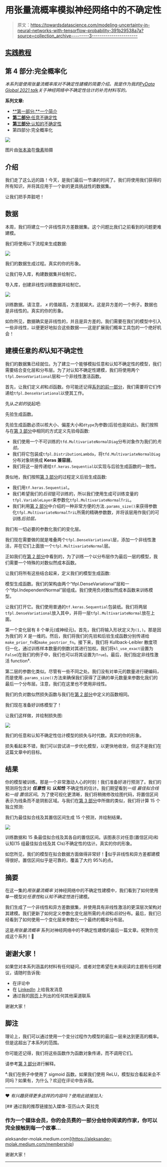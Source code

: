 # 用张量流概率模拟神经网络中的不确定性

> 原文：<https://towardsdatascience.com/modeling-uncertainty-in-neural-networks-with-tensorflow-probability-391b29538a7a?source=collection_archive---------3----------------------->

## [实践教程](https://towardsdatascience.com/tagged/hands-on-tutorials)

## 第 4 部分:完全概率化

*本系列是使用张量流概率库对不确定性建模的简要介绍。我是作为我的*[*PyData Global 2021 talk*](https://pydata.org/global2021/schedule/presentation/13/modeling-aleatoric-and-epistemic-uncertainty-using-tensorflow-and-tensorflow-probability/)*关于神经网络中不确定性估计的补充材料写的。*

**系列文章:**

*   [**第一部分:**一个简介](/modeling-uncertainty-in-neural-networks-with-tensorflow-probability-part-1-an-introduction-2bb564c67d6)
*   [**第二部分**:任意不确定性](/modeling-uncertainty-in-neural-networks-with-tensorflow-probability-a706c2274d12)
*   [**第三部分**:认知的不确定性](/modeling-uncertainty-in-neural-networks-with-tensorflow-probability-d519a4426e9c)
*   第四部分:完全概率化

![](img/b66ee525ff7f43a446d1c4a321cf8fb7.png)

图片由[张本渝](https://www.pexels.com/@jessef11)在[像素](https://www.pexels.com/photo/green-mountain-painting-732548/)拍摄

## 介绍

我们走了这么远的路！今天，是我们最后一节课的时间了。我们将使用我们获得的所有知识，并将其应用于一个新的更具挑战性的数据集。

让我们把手弄脏吧！

## 数据

本周，我们将建立一个非线性异方差数据集。这个问题比我们之前看到的问题更难建模。

我们将使用以下流程来生成数据:

![](img/cbdeb276ad167b1096765932991bfa9b.png)

我们的数据生成过程。真实的你的形象。

让我们导入库，构建数据集并绘制它。

导入库，创建非线性训练数据并绘制它。

![](img/6cf987e4bb26d8453b4146e6e742e7cb.png)

训练数据。请注意， *x* 的值越高，方差就越大。这是异方差的一个例子。数据也是非线性的。真实的你的形象。

如你所见，数据确实是非线性的，并且是异方差的。我们需要在我们的模型中引入一些非线性，以便更好地拟合这些数据——这是扩展我们概率工具包的一个绝好机会！

## 建模任意的*和*认知不确定性

我们的数据集已经就位。为了建立一个能够模拟任意和认知不确定性的模型，我们需要结合变化层和分布层。为了对认知不确定性建模，我们将使用两个`tfpl.DenseVariational`层和一个非线性激活函数。

首先，让我们定义*前*和*后*函数。你可能还记得[系列的前一部分](/modeling-uncertainty-in-neural-networks-with-tensorflow-probability-d519a4426e9c)，我们需要将它们传递给`tfpl.DenseVariational`以使其工作。

先从*之前的*说起吧:

先验生成函数。

先验生成函数必须以核大小、偏差大小和`dtype`为参数(后验也是如此)。我们按照与在[第 3 部分](/modeling-uncertainty-in-neural-networks-with-tensorflow-probability-d519a4426e9c)中相同的方式定义先验母函数:

*   我们使用一个不可训练的`tfd.MultivariateNormalDiag`分布对象作为我们的*先验。*
*   我们将它包装成`tfpl.DistributionLambda`，将`tfd.MultivariateNormalDiag`分布对象转换成 **Keras 兼容层**。
*   我们将这一层传递给`tf.keras.Sequential`以实现与后验生成函数的一致性。

类似地，我们按照[第 3 部分](/modeling-uncertainty-in-neural-networks-with-tensorflow-probability-d519a4426e9c)的过程定义后验生成函数:

*   我们用`tf.keras.Sequential`。
*   我们希望我们的*后验*是可训练的，所以我们使用生成可训练变量的`tfpl.VariableLayer`来参数化`tfpl.MultivariateNormalTriL`。
*   我们利用[第 2 部分](/modeling-uncertainty-in-neural-networks-with-tensorflow-probability-a706c2274d12)中介绍的一种非常方便的方法`.params_size()`来获得参数化`tfpl.MultivariateNormalTriL`所需的精确参数数，并将该层用作我们的可训练*后验层。*

我们有一切必要的参数化我们的变化层。

我们现在需要做的就是堆叠两个`tfpl.DenseVariational`层，添加一个非线性激活，并在它们上面放一个`tfpl.MultivariateNormal`层。

正如我们在[第 2 部分](/modeling-uncertainty-in-neural-networks-with-tensorflow-probability-a706c2274d12)中看到的，为了训练一个以分布层作为最后一层的模型，我们需要一个特殊的对数似然成本函数。

让我们将所有这些结合起来，定义我们的模型生成函数:

模型生成函数。我们的架构由两个“tfpl.DenseVariational”层和一个“tfpl.IndependentNormal”层组成。我们使用负对数似然成本函数来训练模型。

让我们打开它。我们使用普通的`tf.keras.Sequential`包装纸。我们将两层`tfpl.DenseVariational`放入其中，并将一层`tfpl.MultivariateNormal`放在上面。

第一个变化层有 8 个单元(或神经元)。首先，我们将输入形状定义为`(1,)`。那是因为我们的 *X* 是一维的。然后，我们将我们的先验和后验生成函数分别传递给`make_prior_fn`和`make_postrior_fn`。接下来，我们将 Kullback-Leibler 散度项归一化，通过训练样本数量的倒数对其进行加权。我们将`kl_use_exact`设置为`False`(在我们的例子中，我们也可以将其设置为`True`)。最后，我们指定非线性激活 function⁴.

第二层的参数化类似。尽管有一些不同之处。我们没有对单元的数量进行硬编码，而是使用`.params_size()`方法来确保我们获得了正确的单元数量来参数化我们的最后一个分布层。注意，我们在这里也不使用非线性。

我们的负对数似然损失函数与我们在[第 2 部分](/modeling-uncertainty-in-neural-networks-with-tensorflow-probability-a706c2274d12)中定义的函数相同。

我们现在准备好训练模型了！

让我们这样做，并绘制损失图:

![](img/c9824e73680eb27f67a63619b5ea6566.png)

我们的任意和认知不确定性估计模型的损失与时代数。真实的你的形象。

损失看起来不错，我们可以尝试进一步优化模型，以更快地收敛，但这不是我们在这篇文章中的目标。

## 结果

你的模型被训练。那是一个非常激动人心的时刻！我们准备好进行预测了。我们的预测将包含对 ***任意性*** 和 ***认知性*** 不确定性的估计。我们期望看到*一组* *最佳拟合线*和*一组* *置信区间*。为了使可视化更清晰，我们将稍微修改绘图代码，将置信区间表示为线条而不是阴影区域。与我们在[第 3 部分](/modeling-uncertainty-in-neural-networks-with-tensorflow-probability-d519a4426e9c)中所做的类似，我们将计算 15 个独立预测:

我们为最佳拟合线及其置信区间生成 15 个预测，并绘制结果。

![](img/14a639623068ab89d0a0dd5b91e3dedd.png)

训练数据和 15 条最佳拟合线及其各自的置信区间。该图表示对任意(置信区间)和认知(15 组最佳拟合线及其 CIs)不确定性的估计。真实的你的形象。

如您所见，我们的模型在拟合数据方面做得非常好！🚀似乎非线性和异方差都建模得很好。置信区间似乎是可靠的，覆盖了大约 95%的点。

## 摘要

在这一集的*用张量流概率* 对神经网络中的不确定性建模中，我们看到了如何使用单一模型对*任意性*和*认知不确定性*进行建模。

我们生成了一个非线性和异方差数据集，并使用具有非线性激活的更深层次架构对其建模。我们更新了如何定义参数化变化层所需的*先验*和*后验*分布。最后，我们已经看到了如何使用一个变化层来参数化一个最终的概率分布层。

这是*用张量流概率* 系列对神经网络中的不确定性建模的最后一篇文章。祝贺你完成这个系列！🎉

## 谢谢大家！

如果您对本系列涵盖的材料有任何疑问，或者对您希望在未来阅读的主题有任何建议，请随时告诉我:

*   在评论中
*   在 [LinkedIn](https://www.linkedin.com/in/aleksandermolak/) 上给我发消息
*   通过我的[网页](https://alxndr.io/)上列出的任何其他渠道联系

谢谢大家！

## 脚注

理论上，我们可以通过使用一个变分过程作为模型的最后一层来达到更高的概率。但是这超出了本系列的范围。

你可能还记得，我们将这些函数作为函数对象传递，而不调用它们。

请参考[第 3 部分](/modeling-uncertainty-in-neural-networks-with-tensorflow-probability-d519a4426e9c)进行解释。

⁴:我们在例子中使用了 sigmoid 函数。如果我们使用 ReLU，模型拟合看起来会不同吗？如果有，为什么？欢迎在评论中告诉我。

________________

❤️ *有兴趣获得更多这样的内容吗？使用此链接加入:*

[](https://aleksander-molak.medium.com/membership) [## 通过我的推荐链接加入媒体-亚历山大·莫拉克

### 作为一个媒体会员，你的会员费的一部分会给你阅读的作家，你可以完全接触到每一个故事…

aleksander-molak.medium.com](https://aleksander-molak.medium.com/membership) 

谢谢大家！

_______________